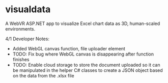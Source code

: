 # visualdata

A WebVR ASP.NET app to visualize Excel chart data as 3D, human-scaled environments.

4/1 Developer Notes:
- Added WebGL canvas function, file uploader element
- TODO: Fix bug where WebGL canvas is disappearing after function finishes
- TODO: Enable cloud storage to store the document uploaded so it can be manipulated in the helper C# classes to create a JSON object based on the data from the .xlsx file
